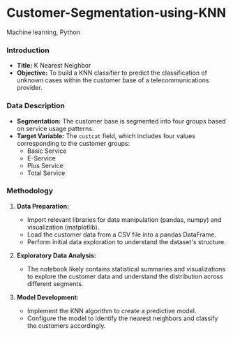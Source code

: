 # Customer-Segmentation-using-KNN
Machine learning, Python



### Introduction
- **Title:** K Nearest Neighbor
- **Objective:** To build a KNN classifier to predict the classification of unknown cases within the customer base of a telecommunications provider.

### Data Description
- **Segmentation:** The customer base is segmented into four groups based on service usage patterns.
- **Target Variable:** The `custcat` field, which includes four values corresponding to the customer groups:
  - Basic Service
  - E-Service
  - Plus Service
  - Total Service

### Methodology
1. **Data Preparation:**
   - Import relevant libraries for data manipulation (pandas, numpy) and visualization (matplotlib).
   - Load the customer data from a CSV file into a pandas DataFrame.
   - Perform initial data exploration to understand the dataset's structure.

2. **Exploratory Data Analysis:**
   - The notebook likely contains statistical summaries and visualizations to explore the customer data and understand the distribution across different segments.

3. **Model Development:**
   - Implement the KNN algorithm to create a predictive model.
   - Configure the model to identify the nearest neighbors and classify the customers accordingly.

